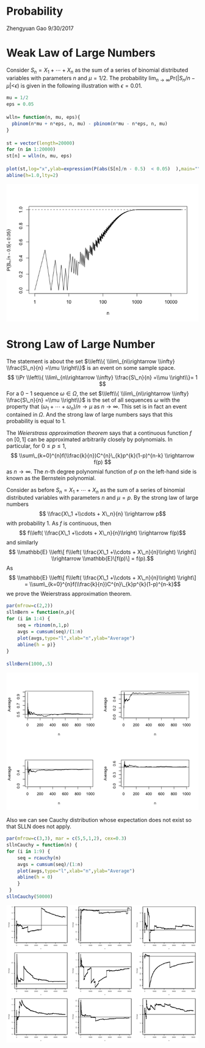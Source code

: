 Probability
================
Zhengyuan Gao
9/30/2017

Weak Law of Large Numbers
=========================

Consider *S*<sub>*n*</sub> = *X*<sub>1</sub> + ⋯ + *X*<sub>*n*</sub> as the sum of a series of binomial distributed variables with parameters *n* and *μ* = 1/2. The probability
lim<sub>*n* → ∞</sub>Pr(|*S*<sub>*n*</sub>/*n* − *μ*|&lt;*ϵ*)
 is given in the following illustration with *ϵ* = 0.01.

``` r
mu = 1/2
eps = 0.05

wlln= function(n, mu, eps){
  pbinom(n*mu + n*eps, n, mu) - pbinom(n*mu - n*eps, n, mu)
}

st = vector(length=20000)
for (n in 1:20000)
st[n] = wlln(n, mu, eps)

plot(st,log="x",ylab=expression(P(abs(S[n]/n - 0.5)  < 0.05)  ),main="",xlab="n",type="l")
abline(h=1.0,lty=2)
```

![](Probability_files/figure-markdown_github/unnamed-chunk-1-1.png)

Strong Law of Large Number
==========================

The statement is about the set $\\left\\{ \\lim\_{n\\rightarrow \\infty} \\frac{S\_n}{n} =\\mu \\right\\}$ is an event on some sample space.
$$ \\Pr \\left\\{ \\lim\_{n\\rightarrow \\infty} \\frac{S\_n}{n} =\\mu \\right\\}= 1 $$
 For a 0 − 1 sequence *ω* ∈ *Ω*, the set $\\left\\{ \\lim\_{n\\rightarrow \\infty} \\frac{S\_n}{n} =\\mu \\right\\}$ is the set of all sequences *ω* with the property that (*ω*<sub>1</sub> + ⋯ + *ω*<sub>*n*</sub>)/*n* → *μ* as *n* → ∞. This set is in fact an event contained in *Ω*. And the strong law of large numbers says that this probability is equal to 1.

The *Weierstrass approximation theorem* says that a continuous function *f* on \[0, 1\] can be approximated arbitrarily closely by polynomials. In particular, for 0 ≤ *p* ≤ 1,
$$
\\sum\_{k=0}^{n}f(\\frac{k}{n})C^{n}\_{k}p^{k}(1-p)^{n-k} \\rightarrow f(p)
$$
 as *n* → ∞. The *n*-th degree polynomial function of *p* on the left-hand side is known as the Bernstein polynomial.

Consider as before *S*<sub>*n*</sub> = *X*<sub>1</sub> + ⋯ + *X*<sub>*n*</sub> as the sum of a series of binomial distributed variables with parameters *n* and *μ* = *p*. By the strong law of large numbers
$$ \\frac{X\_1 +\\cdots + X\_n}{n} \\rightarrow p$$
 with probability 1. As *f* is continuous, then
$$ f\\left( \\frac{X\_1 +\\cdots + X\_n}{n}\\right) \\rightarrow f(p)$$
 and similarly
$$ \\mathbb{E} \\left\[ f\\left( \\frac{X\_1 +\\cdots + X\_n}{n}\\right) \\right\] \\rightarrow \\mathbb{E}\[f(p)\] = f(p).$$
 As
$$ \\mathbb{E} \\left\[ f\\left( \\frac{X\_1 +\\cdots + X\_n}{n}\\right) \\right\] = \\sum\_{k=0}^{n}f(\\frac{k}{n})C^{n}\_{k}p^{k}(1-p)^{n-k}$$
 we prove the Weierstrass approximation theorem.

``` r
par(mfrow=c(2,2))
sllnBern = function(n,p){ 
for (i in 1:4) {
    seq = rbinom(n,1,p)
    avgs = cumsum(seq)/(1:n)
    plot(avgs,type="l",xlab="n",ylab="Average")
    abline(h = p)}
}
  
sllnBern(1000,.5)  
```

![](Probability_files/figure-markdown_github/unnamed-chunk-2-1.png)

Also we can see Cauchy distribution whose expectation does not exist so that SLLN does not apply.

``` r
par(mfrow=c(3,3), mar = c(5,5,1,2), cex=0.3)
sllnCauchy = function(n) {
for (i in 1:9) {
    seq = rcauchy(n)
    avgs = cumsum(seq)/(1:n)
    plot(avgs,type="l",xlab="n",ylab="Average")
    abline(h = 0)
    }
 }
sllnCauchy(50000)
```

![](Probability_files/figure-markdown_github/unnamed-chunk-3-1.png)
